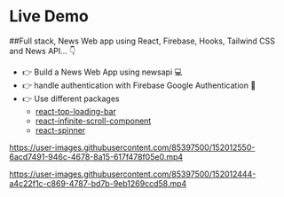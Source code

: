 # Live Demo

##Full stack, News Web app using React, Firebase, Hooks, Tailwind CSS and  News API... 👇

- 👉 Build a News Web App using newsapi 💻
- 👉 handle authentication with Firebase Google Authentication 🔑
- 👉 Use different packages 
    - [react-top-loading-bar](https://www.npmjs.com/package/react-top-loading-bar)
    - [react-infinite-scroll-component](https://www.npmjs.com/package/react-infinite-scroll-component)
    - [react-spinner](https://www.npmjs.com/package/react-spinners)

https://user-images.githubusercontent.com/85397500/152012550-6acd7491-946c-4678-8a15-617f478f05e0.mp4

https://user-images.githubusercontent.com/85397500/152012444-a4c22f1c-c869-4787-bd7b-9eb1269ccd58.mp4

